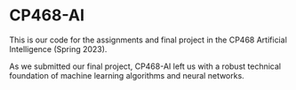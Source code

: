 # CP468-AI

This is our code for the assignments and final project in the CP468 Artificial Intelligence (Spring 2023).

As we submitted our final project, CP468-AI left us with a robust technical foundation of machine learning algorithms and neural networks.
